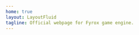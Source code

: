 ```yaml
---
home: true
layout: LayoutFluid
tagline: Official webpage for Fyrox game engine.
---
```


<HomePage />